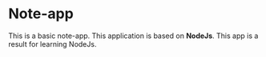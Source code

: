 # Note-app
This is a basic note-app.
This application is based on <b>NodeJs</b>.
This app is a result for learning NodeJs.
